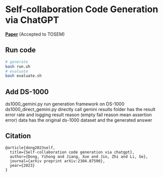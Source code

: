 # Self-collaboration Code Generation via ChatGPT
[**Paper**](https://arxiv.org/abs/2304.07590) (Accepted to TOSEM)

## Run code
```bash
# generate
bash run.sh
# evaluate
bash evaluate.sh
```

## Add DS-1000
ds1000_gemini.py run generation framework on DS-1000
ds1000_direct_gemini.py directly call gemini 
results folder has the result error rate and logging result reason (empty fail reason mean assertion error)
data has the original ds-1000 dataset and the generated answer
 
## Citation
```
@article{dong2023self,
  title={Self-collaboration code generation via chatgpt},
  author={Dong, Yihong and Jiang, Xue and Jin, Zhi and Li, Ge},
  journal={arXiv preprint arXiv:2304.07590},
  year={2023}
}
```


